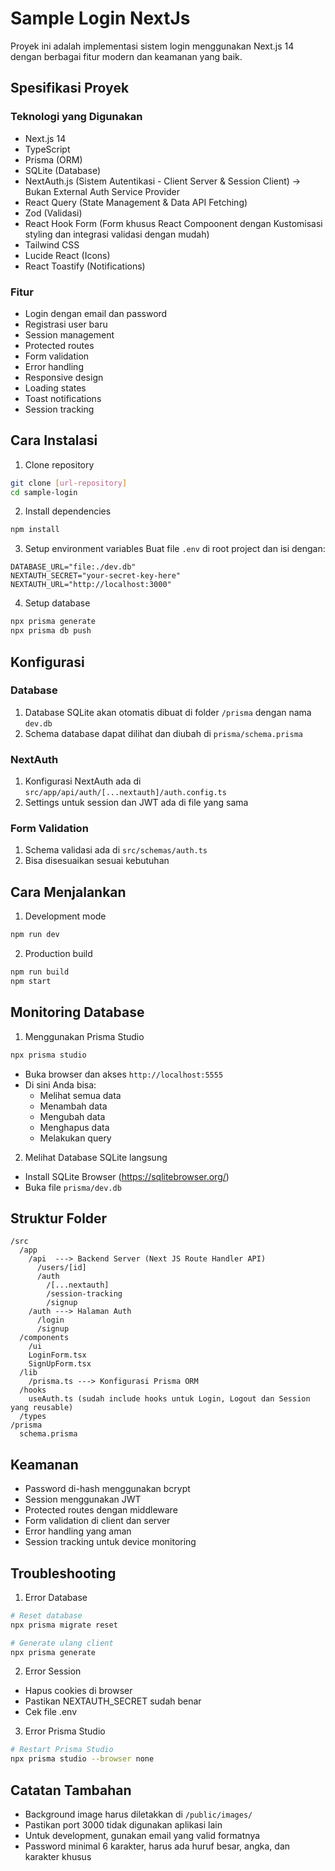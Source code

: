 # Sample Login NextJs

Proyek ini adalah implementasi sistem login menggunakan Next.js 14 dengan berbagai fitur modern dan keamanan yang baik.

## Spesifikasi Proyek

### Teknologi yang Digunakan

- Next.js 14
- TypeScript
- Prisma (ORM)
- SQLite (Database)
- NextAuth.js (Sistem Autentikasi - Client Server & Session Client) -> Bukan External Auth Service Provider
- React Query (State Management & Data API Fetching)
- Zod (Validasi)
- React Hook Form (Form khusus React Compoonent dengan Kustomisasi styling dan integrasi validasi dengan mudah)
- Tailwind CSS
- Lucide React (Icons)
- React Toastify (Notifications)

### Fitur

- Login dengan email dan password
- Registrasi user baru
- Session management
- Protected routes
- Form validation
- Error handling
- Responsive design
- Loading states
- Toast notifications
- Session tracking

## Cara Instalasi

1. Clone repository

```bash
git clone [url-repository]
cd sample-login
```

2. Install dependencies

```bash
npm install
```

3. Setup environment variables
   Buat file `.env` di root project dan isi dengan:

```env
DATABASE_URL="file:./dev.db"
NEXTAUTH_SECRET="your-secret-key-here"
NEXTAUTH_URL="http://localhost:3000"
```

4. Setup database

```bash
npx prisma generate
npx prisma db push
```

## Konfigurasi

### Database

1. Database SQLite akan otomatis dibuat di folder `/prisma` dengan nama `dev.db`
2. Schema database dapat dilihat dan diubah di `prisma/schema.prisma`

### NextAuth

1. Konfigurasi NextAuth ada di `src/app/api/auth/[...nextauth]/auth.config.ts`
2. Settings untuk session dan JWT ada di file yang sama

### Form Validation

1. Schema validasi ada di `src/schemas/auth.ts`
2. Bisa disesuaikan sesuai kebutuhan

## Cara Menjalankan

1. Development mode

```bash
npm run dev
```

2. Production build

```bash
npm run build
npm start
```

## Monitoring Database

1. Menggunakan Prisma Studio

```bash
npx prisma studio
```

- Buka browser dan akses `http://localhost:5555`
- Di sini Anda bisa:
  - Melihat semua data
  - Menambah data
  - Mengubah data
  - Menghapus data
  - Melakukan query

2. Melihat Database SQLite langsung

- Install SQLite Browser (https://sqlitebrowser.org/)
- Buka file `prisma/dev.db`

## Struktur Folder

```
/src
  /app
    /api  ---> Backend Server (Next JS Route Handler API)
      /users/[id]
      /auth
        /[...nextauth]
        /session-tracking
        /signup
    /auth ---> Halaman Auth
      /login
      /signup
  /components
    /ui
    LoginForm.tsx
    SignUpForm.tsx
  /lib
    /prisma.ts ---> Konfigurasi Prisma ORM
  /hooks
    useAuth.ts (sudah include hooks untuk Login, Logout dan Session yang reusable)
  /types
/prisma
  schema.prisma
```

## Keamanan

- Password di-hash menggunakan bcrypt
- Session menggunakan JWT
- Protected routes dengan middleware
- Form validation di client dan server
- Error handling yang aman
- Session tracking untuk device monitoring

## Troubleshooting

1. Error Database

```bash
# Reset database
npx prisma migrate reset

# Generate ulang client
npx prisma generate
```

2. Error Session

- Hapus cookies di browser
- Pastikan NEXTAUTH_SECRET sudah benar
- Cek file .env

3. Error Prisma Studio

```bash
# Restart Prisma Studio
npx prisma studio --browser none
```

## Catatan Tambahan

- Background image harus diletakkan di `/public/images/`
- Pastikan port 3000 tidak digunakan aplikasi lain
- Untuk development, gunakan email yang valid formatnya
- Password minimal 6 karakter, harus ada huruf besar, angka, dan karakter khusus
